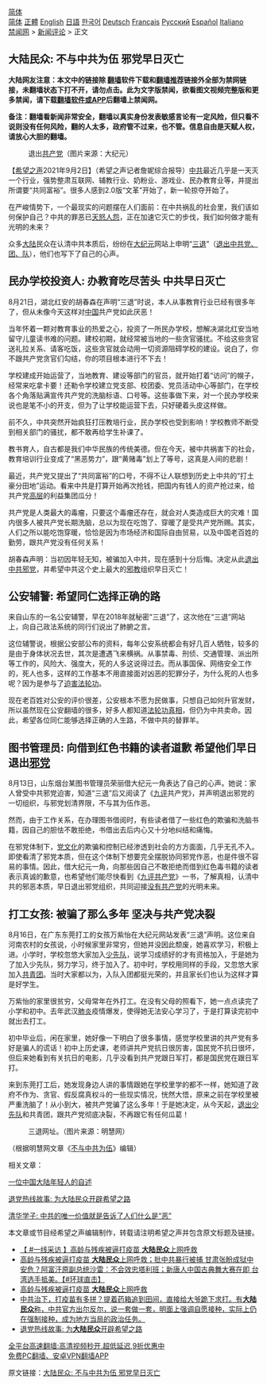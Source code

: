  <!-- 面包屑导航 --> <div class="breadcrumb"><!-- GTranslate: https://gtranslate.io/ -->  <div class="switcher notranslate">  <div class="selected">  <a href="#" onclick="return false;"> 简体</a>  </div>  <div class="option">  <a href="https://www.bannedbook.org" onclick="doGTranslate('zh-CN|zh-CN');jQuery('div.switcher div.selected a').html(jQuery(this).html());return false;" title="简体中文" class="nturl selected"> 简体</a>  <a href="https://www.bannedbook.org/zh-tw/" onclick="doGTranslate('zh-CN|zh-TW');jQuery('div.switcher div.selected a').html(jQuery(this).html());return false;" title="繁體中文" class="nturl"> 正體</a>  <a href="https://www.bannedbook.org/en/" onclick="doGTranslate('zh-CN|en');jQuery('div.switcher div.selected a').html(jQuery(this).html());return false;" title="English" class="nturl"> English</a>  <a href="https://www.bannedbook.org/ja/" onclick="doGTranslate('zh-CN|ja');jQuery('div.switcher div.selected a').html(jQuery(this).html());return false;" title="日本語" class="nturl"> 日語</a>  <a href="https://www.bannedbook.org/ko/" onclick="doGTranslate('zh-CN|ko');jQuery('div.switcher div.selected a').html(jQuery(this).html());return false;" title="한국어" class="nturl"> 한국어</a>  <a href="https://www.bannedbook.org/de/" onclick="doGTranslate('zh-CN|de');jQuery('div.switcher div.selected a').html(jQuery(this).html());return false;" title="Deutsch" class="nturl"> Deutsch</a>  <a href="https://www.bannedbook.org/fr/" onclick="doGTranslate('zh-CN|fr');jQuery('div.switcher div.selected a').html(jQuery(this).html());return false;" title="Français" class="nturl"> Français</a>  <a href="https://www.bannedbook.org/ru/" onclick="doGTranslate('zh-CN|ru');jQuery('div.switcher div.selected a').html(jQuery(this).html());return false;" title="Русский" class="nturl"> Русский</a>  <a href="https://www.bannedbook.org/es/" onclick="doGTranslate('zh-CN|es');jQuery('div.switcher div.selected a').html(jQuery(this).html());return false;" title="Español" class="nturl"> Español</a>  <a href="https://www.bannedbook.org/it/" onclick="doGTranslate('zh-CN|it');jQuery('div.switcher div.selected a').html(jQuery(this).html());return false;" title="Italiano" class="nturl"> Italiano</a>  </div>  </div>      <div class='breadcrumb-sub'><!-- Breadcrumb NavXT 6.3.0 --> <a href="https://www.bannedbook.org/" class="home">禁闻网</a> &gt; <a href="https://www.bannedbook.org/bnews/comments/" class="category">新闻评论</a> &gt; 正文</div></div><h2>大陆民众: 不与中共为伍 邪党早日灭亡</h2> <p class="notice"><b>大陆网友注意：本文中的链接除 <a href="https://github.com/bannedbook/fanqiang" >翻墙</a>软件下载和<a href="https://github.com/killgcd/justmysocks/blob/master/README.md">翻墙推荐</a>链接外全部为禁网链接，未翻墙状态下打不开，请勿点击。此为文字版禁闻，欲看图文视频完整版和更多禁闻，请下载<a href="https://github.com/bannedbook/fanqiang">翻墙软件或APP</a>后翻墙上禁闻网。</p><p>备注：翻墙看新闻非常安全，翻墙以真实身份发表敏感言论有一定风险，但只看不说则没有任何风险，翻的人太多，政府管不过来，也不管。信息自由是天赋人权，请放心大胆的翻墙。</b></p>  <div class="entry"> <figure> <p><figcaption>退出<a href="https://www.bannedbook.org/bnews/tag/%e5%85%b1%e4%ba%a7%e5%85%9a/" class="st_tag internal_tag" rel="tag" title="标签 共产党 下的日志">共产党</a>（图片来源：大纪元）</figcaption></figure> <p>【<span class='wp_keywordlink_affiliate'><a href="https://www.soundofhope.org" title="希望之声" target="_blank">希望之声</a></span>2021年9月2日】（希望之声记者詹妮综合报导）<a href="https://www.bannedbook.org/bnews/tag/%e4%b8%ad%e5%85%b1/" class="st_tag internal_tag" rel="tag" title="标签 中共 下的日志">中共</a>最近几乎是一天灭一个行业，强势整肃互联网、辅教行业、奶粉业、游戏业、民办教育业等，并提出所谓要“共同富裕”。很多人感到2.0版“文革”开始了，新一轮掠夺开始了。</p> <p>在严峻情势下，一个最现实的问题摆在人们面前：在中共祸乱的社会里，我们该如何保护自己？中共的罪恶已<span class='wp_keywordlink'><a href="https://www.bannedbook.org/forum2/topic546.html" title="《天怒》陈希同王宝森事件内幕" target="_blank">天怒</a></span><span class='wp_keywordlink'><a href="https://www.bannedbook.org/forum2/topic66.html" title="任彦芳：《人怨》" target="_blank">人怨</a></span>，正在加速它灭亡的步伐，我们如何做才能有光明的未来？</p> <p>众多<span class='wp_keywordlink_affiliate'><a href="https://www.bannedbook.org/" title="大陆" target="_blank">大陆</a></span>民众在认清中共本质后，纷纷在<span class='wp_keywordlink_affiliate'><a href="http://www.epochtimes.com/" title="大纪元" target="_blank">大纪元</a></span>网站上申明“<span class='wp_keywordlink'><a href="http://tuidang.epochtimes.com/" title="三退-退出党团队" rel="nofollow" target="_blank">三退</a></span>”（<span class='wp_keywordlink'><a href="http://tuidang.epochtimes.com/" title="退出中共党、团、队" target="_blank">退出中共党、团、队</a></span>），他们也写下了自己的心声。</p> <h2>民办学校投资人: 办教育吃尽苦头 中共早日灭亡</h2> <p>8月21日，湖北红安的胡春森在声明“三退”时说，本人从事教育行业已经有很多年了，但从未像今天这样对<span class='wp_keywordlink_affiliate'><a href="https://www.bannedbook.org/" title="中国" target="_blank">中国</a></span>共产党如此厌恶！</p> <p>当年怀着一颗对教育事业的热爱之心，投资了一所民办学校，想解决湖北红安当地留守儿童读书难的问题。建校初期，就经常被当地的一些贪官骚扰。不给这些贪官送礼拉关系、请客吃饭，这些贪官就会动用一切资源阻碍学校的建设。说白了，你不跟共产党贪官们勾结，你的项目根本进行不下去！</p> <p>学校建成开始运营了，当地教育、建设等部门的官员，就开始打着“访问”的幌子，经常来吃拿卡要！还勒令学校建立党支部、校团委、党员活动中心等部门，在学校各个角落贴满宣传共产党的洗脑标语、口号等。这些事做下来，对一个民办学校来说也是笔不小的开支，但为了让学校能运营下去，只好硬着头皮这样做。</p> <p>前不久，中共突然开始疯狂打压教培行业，民办学校也受到影响！学校教师不断受到相关部门的骚扰，都不敢再给学生补课了。</p>  <p>教书育人，自古都是我们中华民族的传统美德。但在今天，被中共祸害下的社会，教育培训行业变成了“黑恶势力”，跟“黄赌毒”划上了等号，这真是人间的悲剧！</p> <p>最近，共产党又提出了“共同富裕”的口号，不得不让人联想到历史上中共的“打土豪分田地”运动。看来中共是打算开始再次抢钱，把国内有钱人的资产抢过来，给共产党<span class='wp_keywordlink_affiliate'><a href="https://www.bannedbook.org/bnews/ccpdope/" title="中共高层内幕" target="_blank">高层</a></span>的利益集团瓜分！</p> <p>共产党是人类最大的毒瘤，只要这个毒瘤还存在，就会对人类造成巨大的灾难！国内很多人被共产党长期洗脑，总以为现在吃饱了、穿暖了是受共产党所赐。其实，人们之所以能吃饱穿暖，恰恰是因为市场经济和国际自由贸易，以及中国老百姓的勤劳，跟共产党没有任何关系！</p> <p>胡春森声明：当初因年轻无知，被骗加入中共，现在感到十分后悔。决定从此<span class='wp_keywordlink'><a href="http://tuidang.epochtimes.com/" title="退出中共邪党" rel="nofollow" target="_blank">退出中共邪党</a></span>，并希望中共这个史上最大的<span class='wp_keywordlink'><a href="https://www.bannedbook.org/forum11/topic281.html" title="禁片：评中国共产党的邪教本质" target="_blank">邪教</a></span>组织早日灭亡！</p> <h2>公安辅警: 希望同仁选择正确的路</h2> <p>来自山东的一名公安辅警，早在2018年就秘密“三退”了，这次他在“三退”网站上，向自己政法系统的同行们说出了肺腑之言。</p> <p>这位辅警说，根据公安部公布的资料，每年公安系统都会有好几百人牺牲，较多的是由于身体状况去世，其次是遭遇飞来横祸。从事禁毒、刑侦、交通管理、派出所等工作的，风险大、强度大，死的人多这说得过去。而从事国保、网络安全工作的，死人也多，这样的工作基本不用直接面对凶恶的犯罪分子，为什么死的人也多呢？因为是参与了<span class='wp_keywordlink'><a href="https://www.bannedbook.org/forum11/topic278.html" title="评江泽民与中共相互利用迫害法轮功" target="_blank">迫害法轮功</a></span>。</p> <p>现在老百姓对公安的评价很差，公安根本不愿为民做事，只想自己如何升官发财，所以虽然现在公安翻墙的很多，好多人都知道<a href="https://www.bannedbook.org/bnews/tag/%e6%b3%95%e8%bd%ae%e5%8a%9f%e7%9c%9f%e7%9b%b8/" class="st_tag internal_tag" rel="tag" title="标签 法轮功真相 下的日志">法轮功真相</a>，但仍为中共卖命。因此，希望各位同仁能够选择正确的人生路，不做中共的替罪羊。</p>  <h2>图书管理员: 向借到红色书籍的读者道歉 希望他们早日退出<a href="https://www.bannedbook.org/bnews/tag/%e9%82%aa%e5%85%9a/" class="st_tag internal_tag" rel="tag" title="标签 邪党 下的日志">邪党</a></h2> <p>8月13日，山东烟台某图书管理员荣丽借大纪元一角表达了自己的心声。她说：家人曾受中共邪党迫害，知道“三退”后又阅读了《<span class='wp_keywordlink'><a href="https://www.bannedbook.org/forum2/topic2.html" title="《九评共产党》" target="_blank">九评</a></span>共产党》，并声明退出邪党的一切组织，与邪党划清界限，不与其为伍作恶。</p> <p>然而，由于工作关系，在办理图书借阅时，有些读者借了一些红色的欺骗和洗脑书籍，因自己的胆怯不敢拒绝，书借出去后内心又十分地纠结和痛悔。</p> <p>在邪党体制下，<span class='wp_keywordlink'><a href="https://www.bannedbook.org/forum2/topic3.html" title="《解体党文化》" target="_blank">党文化</a></span>的欺骗和控制已经渗透到社会的方方面面，几乎无孔不入。即使看清了邪党本质，但在这个体制下想要完全摆脱协同邪党作恶，也是件很不容易的事情。因此，借大纪元一角，向那些因自己不敢拒绝而借到红色毒书籍的读者表示真诚的歉意，也希望他们能尽快看到《<span class='wp_keywordlink'><a href="https://www.bannedbook.org/forum2/topic2.html" title="九评共产党" target="_blank">九评共产党</a></span>》一书，了解真相，认清中共的邪恶本质，早日退出邪党组织，共同迎接<span class='wp_keywordlink'><a href="https://www.bannedbook.org/forum2/topic12.html" title="没有共产党天下就会大乱吗？" target="_blank">没有共产党</a></span>的光明未来。</p> <h2>打工女孩: 被骗了那么多年 坚决与共产党决裂</h2> <p>8月16日，在广东东莞打工的女孩万紫怡在大纪元网站发表“三退”声明。这位来自河南农村的女孩说，小时候家里非常穷，但她并没因此颓废，她喜欢学习，积极上进。小学时，学校忽悠大家加入<a href="https://www.bannedbook.org/bnews/tag/%e5%b0%91%e5%85%88%e9%98%9f/" class="st_tag internal_tag" rel="tag" title="标签 少先队 下的日志">少先队</a>，说学习成绩好的才有资格加入，于是她为了加入少先队，努力学习，终于加入了。初中时，学校用同样的手段，又忽悠大家加入<a href="https://www.bannedbook.org/bnews/tag/%e5%85%b1%e9%9d%92%e5%9b%a2/" class="st_tag internal_tag" rel="tag" title="标签 共青团 下的日志">共青团</a>。当时大家都以为，入队入团都挺光荣的，并且家长们也认为这样才算是好学生。</p> <p>万紫怡的家里很贫穷，父母常年在外打工。在没有父母的照看下，她一点点读完了小学和初中。去年武汉<a href="https://www.bannedbook.org/bnews/tag/%e8%82%ba%e7%82%8e/" class="st_tag internal_tag" rel="tag" title="标签 肺炎 下的日志">肺炎</a>疫情爆发，使得她无法安心学习了，于是打算读完初中就出去打工。</p> <p>初中毕业后，闲在家里，她好像一下明白了很多事情，感觉学校里讲的共产党有多好是骗人的谎话！初中上历史课，老师讲共产党抗日很厉害，国民党不抗日很坏，但后来她看到有关抗日的电影，几乎没看到共产党跟日军打，都是国民党在跟日军打。</p> <p>来到东莞打工后，她发现身边人讲的事情跟她在学校里学的都不一样，她知道了政府不作为、贪官、假反腐真权斗的一些现实情况，恍然大悟，原来之前在学校里被严重洗脑了！从小到大，被共产党骗了这么多年！于是她决定，从今天起，<span class='wp_keywordlink'><a href="http://tuidang.epochtimes.com/" title="退出少先队" rel="nofollow" target="_blank">退出少先队</a></span>和共青团，跟共产党彻底决裂，不再跟它有任何瓜葛！</p>  <figure><figcaption>三退网址。（图片来源：明慧网）</figcaption></figure> <p>（根据明慧网文章《<a href="https://www.minghui.org/mh/articles/2021/8/31/%E4%B8%8D%E4%B8%8E%E4%B8%AD%E5%85%B1%E4%B8%BA%E4%BC%8D-430199.html">不与中共为伍</a>》编辑）</p> <p>相关文章：</p> <p><a href="https://www.soundofhope.org/post/540641">一位中国大陆年轻人的自述</a></p> <p><a href="https://www.soundofhope.org/post/533144">退党热线故事: 为大陆民众开辟希望之路</a></p> <p><a href="https://www.soundofhope.org/post/526418">清华学子: 中共的唯一价值就是告诉了人们什么是“恶”</a></p> <p>本文章或节目经希望之声编辑制作，转载请注明希望之声并包含原文标题及链接。 </p> <ul class='op-related-articles' title='相关阅读'> <li><a href='https://www.bannedbook.org/bnews/bannedvideo/20210902/1617765.html' target='_blank'>【 #一线采访 】高龄与残疾被逼打疫苗 <b>大陆民众</b>上网呼救</a></li> <li><a href='https://www.bannedbook.org/bnews/bannedvideo/20210827/1614427.html' target='_blank'>高龄与残疾被逼打疫苗 <b>大陆民众</b>上网呼救；批中共暴行被捕 甘肃张盼成狱中安危？阿富汗原副总统沙雷：不会效忠塔利班；新唐人中国古典舞大赛在即 台湾选手抵美。【#环球直击】</a></li> <li><a href='https://www.bannedbook.org/bnews/bannedvideo/20210827/1614414.html' target='_blank'>高龄与残疾被逼打疫苗 <b>大陆民众</b>上网呼救</a></li> <li><a href='https://www.bannedbook.org/bnews/bannedvideo/20210820/1609749.html' target='_blank'>中共治下，打疫苗有多拼？提着药箱追到田间，直接给大爷跪下求打。有<b>大陆民众</b>称，中共官方出尔反尔，说一套做一套，明面上强调自愿接种，实际上仍在强制接种，成为地方当局的政治任务。</a></li> <li><a href='https://www.bannedbook.org/bnews/comments/20210808/1602298.html' target='_blank'>退党热线故事: 为<b>大陆民众</b>开辟希望之路</a></li> </ul> <p class="texttj"> <a href="https://github.com/bannedbook/fanqiang/wiki/V2ray%E6%9C%BA%E5%9C%BA" target="_blank">全平台高速翻墙:高清视频秒开,超低延迟,9折优惠中</a><br/> <a href="https://github.com/bannedbook/fanqiang/wiki/%E7%A6%81%E9%97%BB%E7%BD%91%E5%AE%89%E5%8D%93%E7%BF%BB%E5%A2%99%E6%96%B0%E9%97%BBAPP" target="_blank">免费PC翻墙、安卓VPN翻墙APP</a></p> <p>原文链接：<a class="src_link"  href="https://www.soundofhope.org/post/541175" target="_blank">大陆民众: 不与中共为伍 邪党早日灭亡</a></p><a name='sharetosocial'></a>  <div style="margin-bottom:5px;padding-bottom:5px;clear:both"> <div id="archive-pix-1" class="banner-ads"> <!-- AuctionX Display platform tag START --> <div id="26318x728x90x621x_ADSLOT2" clicktrack="%%CLICK_URL_ESC%%"></div> <!-- AuctionX Display platform tag END --> </div> <div id="archive-pix-2" class="banner-ads"> <!-- AuctionX Display platform tag START --> <div id="26315x300x250x621x_ADSLOT2" clicktrack="%%CLICK_URL_ESC%%"></div> <!-- AuctionX Display platform tag END --> </div> </div>  <div id="archive-pix-1" class="banner-ads"> <!-- AuctionX Display platform tag START --> <div id="26318x728x90x621x_ADSLOT3" clicktrack="%%CLICK_URL_ESC%%"></div> <!-- AuctionX Display platform tag END --> </div> </div><!--END ENTRY--> 